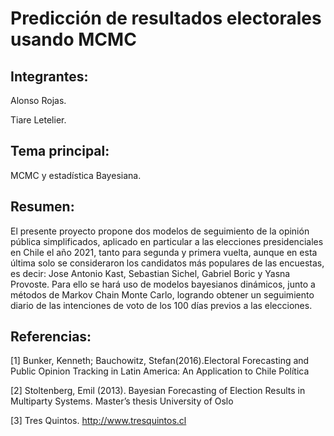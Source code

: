 # Predicción de resultados electorales usando MCMC

## Integrantes:

Alonso Rojas.

Tiare Letelier.

## Tema principal:

MCMC y estadística Bayesiana.

## Resumen:

El presente proyecto propone dos modelos de seguimiento de la opinión pública simplificados, aplicado en particular a las elecciones presidenciales en Chile el año 2021, tanto para segunda y primera vuelta, aunque en esta última solo se consideraron los candidatos más populares de las encuestas, es decir: Jose Antonio Kast, Sebastian Sichel, Gabriel Boric y Yasna Provoste. Para ello se hará uso de modelos bayesianos dinámicos, junto a métodos de Markov Chain Monte Carlo, logrando obtener un seguimiento diario de las intenciones de voto de los 100 días previos a las elecciones.

## Referencias:

[1] Bunker, Kenneth; Bauchowitz, Stefan(2016).Electoral Forecasting and Public Opinion Tracking in Latin America: An Application to Chile Política

[2] Stoltenberg, Emil (2013). Bayesian Forecasting of Election Results in Multiparty Systems. Master’s thesis University of Oslo

[3] Tres Quintos. http://www.tresquintos.cl
